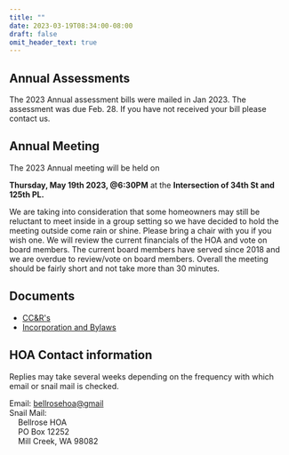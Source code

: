 ```yaml
---
title: ""
date: 2023-03-19T08:34:00-08:00
draft: false
omit_header_text: true
---
```

## Annual Assessments
The 2023 Annual assessment bills were mailed in Jan 2023.  The assessment was due Feb. 28. If you have not received your bill please contact us.

## Annual Meeting
The 2023 Annual meeting will be held on 

**Thursday, May 19th 2023, @6:30PM** at the **Intersection of 34th St and 125th PL.**

We are taking into consideration that some homeowners may still be reluctant to meet inside in a group setting so we have decided to hold the meeting outside come rain or shine. Please bring a chair with you if you wish one. We will review the current financials of the HOA and vote on board members. The current board members have served since 2018 and we are overdue to review/vote on board members. Overall the meeting should be fairly short and not take more than 30 minutes.

## Documents

+ [CC&R's](/files/CCNRs.pdf)
+ [Incorporation and Bylaws](/files/Incorporation_and_Bylaws.pdf)

## HOA Contact information
Replies may take several weeks depending on the frequency with which email or snail mail is checked.

Email: [bellrosehoa@gmail](mailto:bellrosehoa@gmail.com) <br />
Snail Mail: <br />
&nbsp;&nbsp;&nbsp;&nbsp;Bellrose HOA <br />
&nbsp;&nbsp;&nbsp;&nbsp;PO Box 12252 <br />
&nbsp;&nbsp;&nbsp;&nbsp;Mill Creek, WA 98082